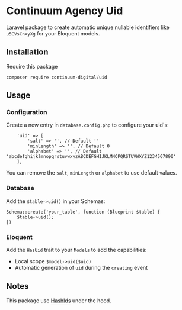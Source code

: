 # Continuum Agency Uid

Laravel package to create automatic unique nullable identifiers like `u5CVsCnxyXg` for your Eloquent models.

## Installation

Require this package

```
composer require continuum-digital/uid
```

## Usage

### Configuration

Create a new entry in `database.config.php` to configure your uid's:
```
    'uid' => [
        'salt' => '', // Default ''
        'minLength' => '', // Default 0
        'alphabet' => '', // Default 'abcdefghijklmnopqrstuvwxyzABCDEFGHIJKLMNOPQRSTUVWXYZ1234567890'
    ],
```
You can remove the `salt`, `minLength` or `alphabet` to use default values.

### Database

Add the `$table->uid()` in your Schemas:

```
Schema::create('your_table', function (Blueprint $table) {
    $table->uid();
})
```

### Eloquent

Add the `HasUid` trait to your `Models` to add the capabilities:

* Local scope `$model->uid($uid)`
* Automatic generation of `uid` during the `creating` event

## Notes

This package use [HashIds](https://github.com/ivanakimov/hashids.php) under the hood.

